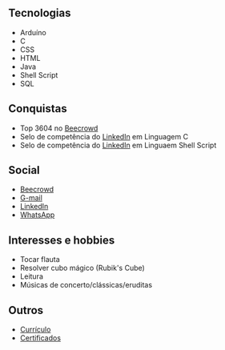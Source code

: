 ## Tecnologias

* Arduíno
* C
* CSS
* HTML
* Java
* Shell Script
* SQL

## Conquistas
* Top 3604 no <a href="https://www.beecrowd.com.br/judge/pt/profile/853225">Beecrowd</a>
* Selo de competência do <a href="https://www.linkedin.com/in/gabriel-cavalcante-225076242/">LinkedIn</a> em Linguagem C
* Selo de competência do <a href="https://www.linkedin.com/in/gabriel-cavalcante-225076242/">LinkedIn</a> em Linguaem Shell Script

## Social
* <a href="https://www.beecrowd.com.br/judge/pt/profile/853225">Beecrowd</a>
* <a href="mailto:gabriel.lcifba@gmail.com">G-mail</a>
* <a href="https://www.linkedin.com/in/gabriel-cavalcante-225076242">LinkedIn</a>
* <a href="http://wa.me/5574981343313">WhatsApp</a>

## Interesses e hobbies
* Tocar flauta
* Resolver cubo mágico (Rubik's Cube)
* Leitura
* Músicas de concerto/clássicas/eruditas

## Outros
* <a href="https://zolppy.github.io/zolppy">Currículo</a>
* <a href="https://drive.google.com/drive/folders/1d0CI4v6SahD471GgcGoZ1BvCuf5F-Am-?usp=drive_link">Certificados</a>
